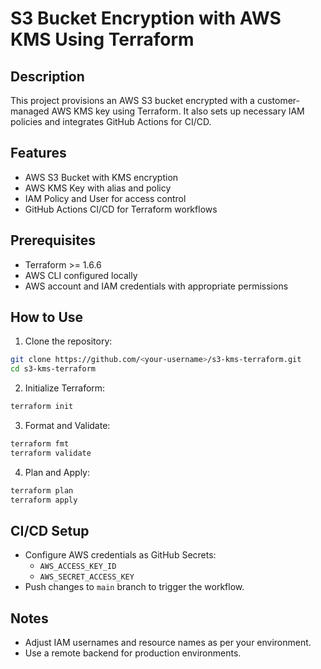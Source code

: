 
# S3 Bucket Encryption with AWS KMS Using Terraform

## Description
This project provisions an AWS S3 bucket encrypted with a customer-managed AWS KMS key using Terraform. It also sets up necessary IAM policies and integrates GitHub Actions for CI/CD.

## Features
- AWS S3 Bucket with KMS encryption
- AWS KMS Key with alias and policy
- IAM Policy and User for access control
- GitHub Actions CI/CD for Terraform workflows

## Prerequisites
- Terraform >= 1.6.6
- AWS CLI configured locally
- AWS account and IAM credentials with appropriate permissions

## How to Use

1. Clone the repository:
```bash
git clone https://github.com/<your-username>/s3-kms-terraform.git
cd s3-kms-terraform
```

2. Initialize Terraform:
```bash
terraform init
```

3. Format and Validate:
```bash
terraform fmt
terraform validate
```

4. Plan and Apply:
```bash
terraform plan
terraform apply
```

## CI/CD Setup
- Configure AWS credentials as GitHub Secrets:
  - `AWS_ACCESS_KEY_ID`
  - `AWS_SECRET_ACCESS_KEY`
- Push changes to `main` branch to trigger the workflow.

## Notes
- Adjust IAM usernames and resource names as per your environment.
- Use a remote backend for production environments.
